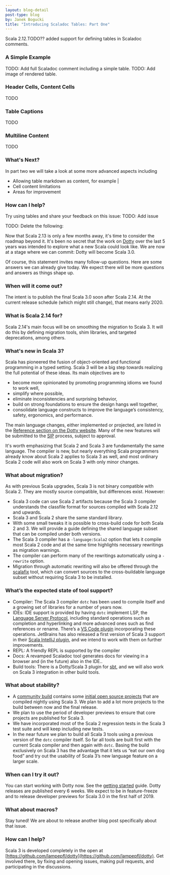 ```yaml
---
layout: blog-detail
post-type: blog
by: Janek Bogucki
title: "Introducing Scaladoc Tables: Part One"
---
```


Scala 2.12.TODO?? added support for defining tables in Scaladoc comments.

### A Simple Example

TODO: Add full Scaladoc comment including a simple table.
TODO: Add image of rendered table.


### Header Cells, Content Cells

TODO

### Table Captions

TODO


### Multiline Content

TODO


### What's Next?

In part two we will take a look at some more advanced aspects including

 - Allowing table markdown as content, for example |
 - Cell content limitations
 - Areas for improvement

### How can I help?

Try using tables and share your feedback on this issue: TODO: Add issue

TODO: Delete the following:

Now that Scala 2.13 is only a few months away, it's time to consider the
roadmap beyond it. It's been no secret that the work on [Dotty](https://github.com/lampepfl/dotty) over the
last 5 years was intended to explore what a new Scala could look
like. We are now at a stage where we can commit: Dotty will become
Scala 3.0.

Of course, this statement invites many follow-up questions. Here are
some answers we can already give today. We expect there will be more
questions and answers as things shape up.

### When will it come out?

The intent is to publish the final Scala 3.0 soon after Scala 2.14. At the
current release schedule (which might still change), that means early 2020.

### What is Scala 2.14 for?

Scala 2.14's main focus will be on smoothing the migration to Scala 3.
It will do this by defining migration tools, shim libraries, and
targeted deprecations, among others.

### What's new in Scala 3?

Scala has pioneered the fusion of object-oriented and functional
programming in a typed setting. Scala 3 will be a big step towards
realizing the full potential of these ideas. Its main objectives are
to

 - become more opinionated by promoting programming idioms we found
to work well,
 - simplify where possible,
 - eliminate inconsistencies and surprising behavior,
 - build on strong foundations to ensure the design hangs well together,
 - consolidate language constructs to improve the language’s consistency, safety, ergonomics, and performance.

The main language changes, either implemented or projected, are listed
in the [Reference section on the Dotty website](http://dotty.epfl.ch/docs/reference/overview.html).
Many of the new features will be submitted to the [SIP](https://docs.scala-lang.org/sips) process, subject to approval.

It's worth emphasizing that Scala 2 and Scala 3 are fundamentally the
same language. The compiler is new, but nearly everything Scala
programmers already know about Scala 2 applies to Scala 3 as well, and
most ordinary Scala 2 code will also work on Scala 3 with only minor
changes.

### What about migration?

As with previous Scala upgrades, Scala 3 is not binary compatible with Scala 2.
They are mostly source compatible, but differences exist. However:

 - Scala 3 code can use Scala 2 artifacts because the Scala 3 compiler
   understands the classfile format for sources compiled with Scala 2.12 and upwards.
 - Scala 3 and Scala 2 share the same standard library.
 - With some small tweaks it is possible to cross-build code for both Scala 2 and 3.
   We will provide a guide defining the shared language subset that can be compiled under both versions.
 - The Scala 3 compiler has a `-language:Scala2` option that lets it compile most Scala 2 code
   and at the same time highlights necessary rewritings as migration warnings.
 - The compiler can perform many of the rewritings automatically using a `-rewrite` option.
 - Migration through automatic rewriting will also be offered through the [scalafix](https://github.com/scalacenter/scalafix) tool, which can convert sources to the cross-buildable language subset without requiring Scala 3 to be installed.

### What’s the expected state of tool support?

 - Compiler: The Scala 3 compiler `dotc` has been used to compile itself and a growing set of libraries for a number of years now.
 - IDEs: IDE support is provided by having `dotc` implement LSP, the [Language Server Protocol](https://langserver.org),
   including standard operations such as completion and hyperlinking and more advanced ones
    such as find references or rename. There’s a [VS Code plugin](http://dotty.epfl.ch/docs/usage/ide-support.html) incorporating these operations.
   JetBrains has also released a first version of Scala 3 support in their [Scala IntelliJ plugin](https://blog.jetbrains.com/scala/2017/03/23/scala-plugin-for-intellij-idea-2017-1-cleaner-ui-sbt-shell-repl-worksheet-akka-support-and-more), and we intend to work with them on further improvements.
 - REPL: A friendly REPL is supported by the compiler
 - Docs: A revamped Scaladoc tool generates docs for viewing in a browser and (in the future) also in the IDE..
 - Build tools: There is a Dotty/Scala 3 plugin for [sbt](https://www.scala-sbt.org), and we will also work on Scala 3 integration in other build tools.

### What about stability?

 - A [community build](https://github.com/lampepfl/dotty-community-build) contains some [initial open source projects](https://github.com/lampepfl/dotty-community-build/blob/master/src/test/scala/dotty/communitybuild/CommunityBuildTest.scala) that are compiled nightly using Scala 3. We plan to add a lot more projects to the build between now and the final release.
 - We plan to use the period of developer previews to ensure that core projects are published for Scala 3.
 - We have incorporated most of the Scala 2 regression tests in the Scala 3 test suite and will keep including new tests.
 - In the near future we plan to build all Scala 3 tools using a previous version of the `dotc` compiler itself.
   So far all tools are built first with the current Scala compiler and then again with `dotc`.
   Basing the build exclusively on Scala 3 has the advantage that it lets us “eat our own dog food”
   and try out the usability of Scala 3’s new language feature on a larger scale.

### When can I try it out?

You can start working with Dotty now. See the [getting
started](http://dotty.epfl.ch/docs/contributing/getting-started.html)
guide. Dotty releases are published every 6 weeks. We expect to be in
feature-freeze and to release developer previews for Scala 3.0 in the
first half of 2019.

### What about macros?

Stay tuned! We are about to release another blog post specifically
about that issue.

### How can I help?

Scala 3 is developed completely in the open at
[https://github.com/lampepfl/dotty](https://github.com/lampepfl/dotty).
Get involved there, by fixing and
opening issues, making pull requests, and participating in the
discussions.
